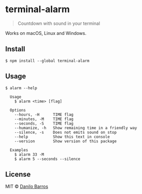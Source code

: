 # terminal-alarm

> Countdown with sound in your terminal

Works on macOS, Linux and Windows.

## Install

```
$ npm install --global terminal-alarm
```

## Usage

```
$ alarm --help

  Usage
    $ alarm <time> [flag]

  Options
    --hours, -H      TIME flag
    --minutes, -M    TIME flag
    --seconds, -S    TIME flag
    --humanize, -h   Show remaining time in a friendly way
    --silence, -s    Does not emits sound on stop
    --help           Show this text in console
    --version        Show version of this package

  Examples
    $ alarm 33 -M
    $ alarm 5 --seconds --silence
```

## License

MIT © [Danilo Barros](https://danilobjr.mit-license.org/)
